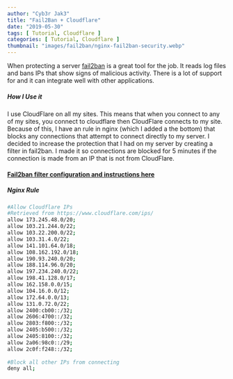 ```yaml
---
author: "Cyb3r Jak3"
title: "Fail2Ban + Cloudflare"
date: "2019-05-30"
tags: [ Tutorial, Cloudflare ]
categories: [ Tutorial, Cloudflare ]
thumbnail: "images/fail2ban/nginx-fail2ban-security.webp"
---
```


When protecting a server [fail2ban](https://www.fail2ban.org/wiki/index.php/Main_Page) is a great tool for the job. It reads log files and bans IPs that show signs of malicious activity. There is a lot of support for and it can integrate well with other applications.

##### How I Use it

I use CloudFlare on all my sites. This means that when you connect to any of my sites, you connect to cloudflare then CloudFlare connects to my site. Because of this, I have an rule in nginx (which I added a the bottom) that blocks any connections that attempt to connect directly to my server. I decided to increase the protection that I had on my server by creating a filter in fail2ban. I made it so connections are blocked for 5 minutes if the connection is made from an IP that is not from CloudFlare.  

#### [Fail2ban filter configuration and instructions here](https://github.com/Cyb3r-Jak3/Scripts/tree/master/Linux/fail2ban)

##### Nginx Rule  

```bash
#Allow Cloudflare IPs  
#Retrieved from https://www.cloudflare.com/ips/  
allow 173.245.48.0/20;  
allow 103.21.244.0/22;  
allow 103.22.200.0/22;  
allow 103.31.4.0/22;  
allow 141.101.64.0/18;  
allow 108.162.192.0/18;  
allow 190.93.240.0/20;  
allow 188.114.96.0/20;  
allow 197.234.240.0/22;  
allow 198.41.128.0/17;  
allow 162.158.0.0/15;  
allow 104.16.0.0/12;  
allow 172.64.0.0/13;  
allow 131.0.72.0/22;  
allow 2400:cb00::/32;  
allow 2606:4700::/32;  
allow 2803:f800::/32;  
allow 2405:b500::/32;  
allow 2405:8100::/32;  
allow 2a06:98c0::/29;  
allow 2c0f:f248::/32;  
  
#Block all other IPs from connecting  
deny all;  
```
